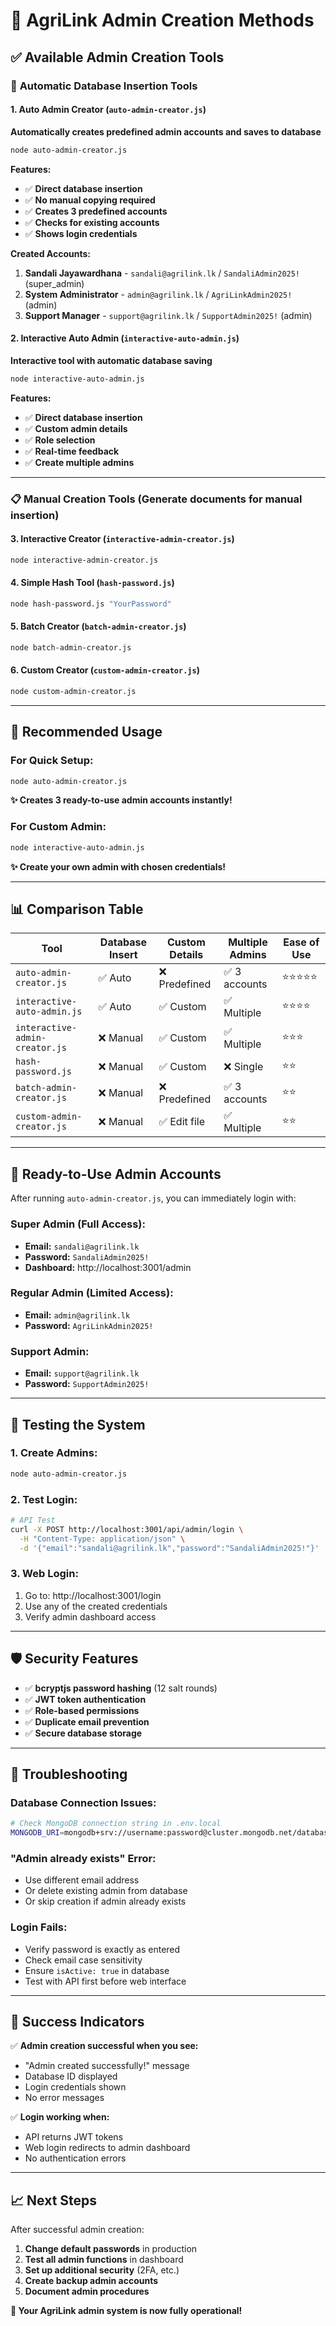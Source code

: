 # 🚀 AgriLink Admin Creation Methods

## ✅ **Available Admin Creation Tools**

### 🔄 **Automatic Database Insertion Tools**

#### **1. Auto Admin Creator** (`auto-admin-creator.js`)
**Automatically creates predefined admin accounts and saves to database**

```bash
node auto-admin-creator.js
```

**Features:**
- ✅ **Direct database insertion**
- ✅ **No manual copying required**
- ✅ **Creates 3 predefined accounts**
- ✅ **Checks for existing accounts**
- ✅ **Shows login credentials**

**Created Accounts:**
1. **Sandali Jayawardhana** - `sandali@agrilink.lk` / `SandaliAdmin2025!` (super_admin)
2. **System Administrator** - `admin@agrilink.lk` / `AgriLinkAdmin2025!` (admin)
3. **Support Manager** - `support@agrilink.lk` / `SupportAdmin2025!` (admin)

#### **2. Interactive Auto Admin** (`interactive-auto-admin.js`)
**Interactive tool with automatic database saving**

```bash
node interactive-auto-admin.js
```

**Features:**
- ✅ **Direct database insertion**
- ✅ **Custom admin details**
- ✅ **Role selection**
- ✅ **Real-time feedback**
- ✅ **Create multiple admins**

---

### 📋 **Manual Creation Tools** (Generate documents for manual insertion)

#### **3. Interactive Creator** (`interactive-admin-creator.js`)
```bash
node interactive-admin-creator.js
```

#### **4. Simple Hash Tool** (`hash-password.js`)
```bash
node hash-password.js "YourPassword"
```

#### **5. Batch Creator** (`batch-admin-creator.js`)
```bash
node batch-admin-creator.js
```

#### **6. Custom Creator** (`custom-admin-creator.js`)
```bash
node custom-admin-creator.js
```

---

## 🎯 **Recommended Usage**

### **For Quick Setup:**
```bash
node auto-admin-creator.js
```
**✨ Creates 3 ready-to-use admin accounts instantly!**

### **For Custom Admin:**
```bash
node interactive-auto-admin.js
```
**✨ Create your own admin with chosen credentials!**

---

## 📊 **Comparison Table**

| Tool | Database Insert | Custom Details | Multiple Admins | Ease of Use |
|------|----------------|----------------|-----------------|-------------|
| `auto-admin-creator.js` | ✅ Auto | ❌ Predefined | ✅ 3 accounts | ⭐⭐⭐⭐⭐ |
| `interactive-auto-admin.js` | ✅ Auto | ✅ Custom | ✅ Multiple | ⭐⭐⭐⭐ |
| `interactive-admin-creator.js` | ❌ Manual | ✅ Custom | ✅ Multiple | ⭐⭐⭐ |
| `hash-password.js` | ❌ Manual | ✅ Custom | ❌ Single | ⭐⭐ |
| `batch-admin-creator.js` | ❌ Manual | ❌ Predefined | ✅ 3 accounts | ⭐⭐ |
| `custom-admin-creator.js` | ❌ Manual | ✅ Edit file | ✅ Multiple | ⭐⭐ |

---

## 🔑 **Ready-to-Use Admin Accounts**

After running `auto-admin-creator.js`, you can immediately login with:

### **Super Admin (Full Access):**
- **Email:** `sandali@agrilink.lk`
- **Password:** `SandaliAdmin2025!`
- **Dashboard:** http://localhost:3001/admin

### **Regular Admin (Limited Access):**
- **Email:** `admin@agrilink.lk`
- **Password:** `AgriLinkAdmin2025!`

### **Support Admin:**
- **Email:** `support@agrilink.lk`
- **Password:** `SupportAdmin2025!`

---

## 🧪 **Testing the System**

### **1. Create Admins:**
```bash
node auto-admin-creator.js
```

### **2. Test Login:**
```bash
# API Test
curl -X POST http://localhost:3001/api/admin/login \
  -H "Content-Type: application/json" \
  -d '{"email":"sandali@agrilink.lk","password":"SandaliAdmin2025!"}'
```

### **3. Web Login:**
1. Go to: http://localhost:3001/login
2. Use any of the created credentials
3. Verify admin dashboard access

---

## 🛡️ **Security Features**

- ✅ **bcryptjs password hashing** (12 salt rounds)
- ✅ **JWT token authentication**
- ✅ **Role-based permissions**
- ✅ **Duplicate email prevention**
- ✅ **Secure database storage**

---

## 🔧 **Troubleshooting**

### **Database Connection Issues:**
```bash
# Check MongoDB connection string in .env.local
MONGODB_URI=mongodb+srv://username:password@cluster.mongodb.net/database
```

### **"Admin already exists" Error:**
- Use different email address
- Or delete existing admin from database
- Or skip creation if admin already exists

### **Login Fails:**
- Verify password is exactly as entered
- Check email case sensitivity
- Ensure `isActive: true` in database
- Test with API first before web interface

---

## 🎉 **Success Indicators**

✅ **Admin creation successful when you see:**
- "Admin created successfully!" message
- Database ID displayed
- Login credentials shown
- No error messages

✅ **Login working when:**
- API returns JWT tokens
- Web login redirects to admin dashboard
- No authentication errors

---

## 📈 **Next Steps**

After successful admin creation:
1. **Change default passwords** in production
2. **Test all admin functions** in dashboard
3. **Set up additional security** (2FA, etc.)
4. **Create backup admin accounts**
5. **Document admin procedures**

**🚀 Your AgriLink admin system is now fully operational!**

